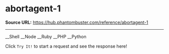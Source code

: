 # abortagent-1

**Source URL:** https://hub.phantombuster.com/reference/abortagent-1

---

__Shell __Node __Ruby __PHP __Python

Click `Try It!` to start a request and see the response here!
